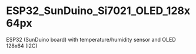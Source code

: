 # ESP32_SunDuino_Si7021_OLED_128x64px
ESP32 (SunDuino board) with temperature/humidity sensor and OLED 128x64 (I2C)
